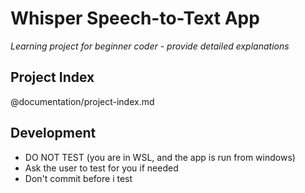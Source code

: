# Whisper Speech-to-Text App
*Learning project for beginner coder - provide detailed explanations*

## Project Index
@documentation/project-index.md

## Development
- DO NOT TEST (you are in WSL, and the app is run from windows)
- Ask the user to test for you if needed
- Don't commit before i test